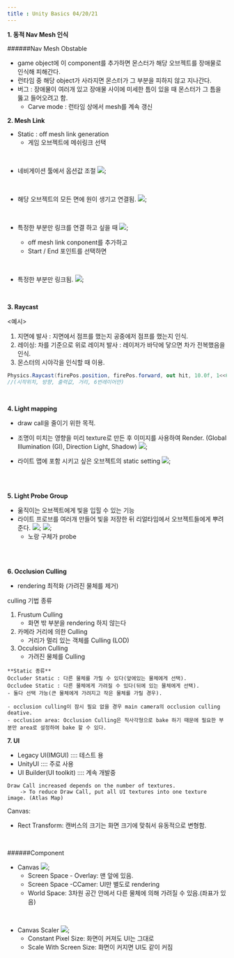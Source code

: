 ```yaml
---
title : Unity Basics 04/20/21
---
```


**1. 동적 Nav Mesh 인식**

######Nav Mesh Obstable
- game object에 이 component를 추가하면 몬스터가 해당 오브젝트를 장애물로 인식해 피해간다.
- 런타임 중 해당 object가 사라지면 몬스터가 그 부분을 피하지 않고 지나간다.
- 버그 : 장애물이 여러개 있고 장애물 사이에 미세한 틈이 있을 때 몬스터가 그 틈을 뚫고 들어오려고 함.
    - Carve mode : 런타임 상에서 mesh를 계속 갱신


**2. Mesh Link**
- Static : off mesh link generation 
    - 게임 오브젝트에 메쉬링크 선택

<br/>

- 네비게이션 툴에서 옵션값 조절
![](../images/0420/navigationOffMesh.png);

<br/> 

- 해당 오브젝트의 모든 면에 원이 생기고 연결됨. 
![](../images/0420/offMeshBake.png);

<br/> 

- 특정한 부분만 링크를 연결 하고 싶을 때
![](../images/0420/meshLink2.png);
    
    - off mesh link conponent를 추가하고
    - Start / End 포인트를 선택하면

<br/>

- 특정한 부분만 링크됨.
![](../images/0420/meshLink3.png);


<br/>

**3. Raycast**

<예시>
1. 지면에 발사 : 지면에서 점프를 했는지 공중에저 점프를 했는지 인식.
2. 레이싱: 차를 기준으로 위로 레이저 발사 : 레이저가 바닥에 닿으면 차가 전복했음을 인식.
3. 몬스터의 시야각을 인식할 때 이용.

```cs
Physics.Raycast(firePos.position, firePos.forward, out hit, 10.0f, 1<<6)
//(시작위치, 방향, 출력값, 거리, 6번레이어만)
```

<br/>

**4. Light mapping**
- draw call을 줄이기 위한 목적.
- 조명이 미치는 영향을 미리 texture로 만든 후 이미지를 사용하여 Render.
 (Global Illumination (GI), Direction Light, Shadow)
 ![](../images/0420/windowLighting.png);

 - 라이트 맵에 포함 시키고 싶은 오브젝트의 static setting
  ![](../images/0420/lightMapStatic.png);

<br/>
<br/>

 **5. Light Probe Group**
 - 욺직이는 오브젝트에게 빛을 입힐 수 있는 기능
 - 라이트 프로브를 여러개 만들어 빛을 저장한 뒤 리얼타임에서 오브젝트들에게 뿌려준다.
 ![](../images/0420/lightProbeComponent.png);
![](../images/0420/lightProbe.png);
    - 노랑 구체가 probe


<br/>
<br/>

**6. Occlusion Culling**
- rendering 최적화 (가려진 물체를 제거)

culling 기법 종류
1. Frustum Culling
    - 화면 밖 부분을 rendering 하지 않는다
2. 카메라 거리에 의한 Culling
    - 거리가 멀리 있는 객체를 Culling (LOD)
3. Occulsion Culling
    - 가려진 물체를 Culling


```
**Static 종류**
Occluder Static : 다른 물체를 가릴 수 있다(앞에있는 물체에게 선택).
Occludee Static : 다른 물체에게 가려질 수 있다(뒤에 있는 물체에게 선택).
- 둘다 선택 가능(큰 물체에게 가려지고 작은 물체를 가릴 경우).

- occlusion culling이 잠시 필요 없을 경우 main camera의 occlusion culling deative.
- occlusion area: Occlusion Culling은 직사각형으로 bake 하기 때문에 필요한 부분만 area로 설정하여 bake 할 수 있다.
```

**7. UI**
- Legacy UI(IMGUI) :::: 테스트 용
- UnityUI :::: 주로 사용
- UI Builder(UI toolkit) :::: 계속 개발중

```
Draw Call increased depends on the number of textures.
    -> To reduce Draw Call, put all UI textures into one texture image. (Atlas Map)
```

Canvas:
- Rect Transform: 캔버스의 크기는 화면 크기에 맞춰서 유동적으로 변형함.

<br/>

######Component
- Canvas
![](../images/0420/canvas.png);
    - Screen Space - Overlay: 맨 앞에 있음.
    - Screen Space -CCamer: UI만 별도로 rendering
    - World Space: 3차원 공간 안에서 다른 물체에 의해 가려질 수 있음.(좌표가 있음)

<br/>

- Canvas Scaler
![](../images/0420/canvasScaler.png);
    - Constant Pixel Size: 화면이 커져도 UI는 그대로
    - Scale With Screen Size: 화면이 커지면 UI도 같이 커짐